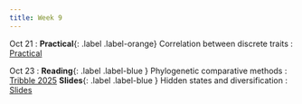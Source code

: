 ```yaml
---
title: Week 9
---
```


Oct 21
: **Practical**{: .label .label-orange} Correlation between discrete traits
    : [Practical](https://roszenil.github.io/BIO508-Evolution/practicals/tutorial_5.html)
    
Oct 23
: **Reading**{: .label .label-blue } Phylogenetic comparative methods
    : [Tribble 2025](https://roszenil.github.io/BIO508-Evolution/reads/Tribble_2025_evolving_macroevolution.pdf)
**Slides**{: .label .label-blue } Hidden states and diversification
    : [Slides](https://roszenil.github.io/BIO508-Evolution/slides/Lecture_10.pdf)
